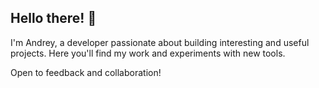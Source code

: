 ## Hello there! 🖖

I'm Andrey, a developer passionate about building interesting and useful projects. Here you'll find my work and experiments with new tools.

Open to feedback and collaboration!

